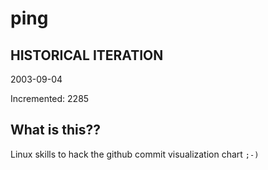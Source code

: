 # ping

## HISTORICAL ITERATION
2003-09-04

Incremented: 2285

## What is this?? 
Linux skills to hack the github commit visualization chart `;-)`
